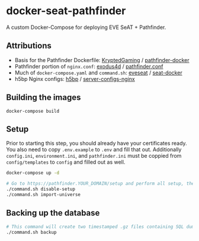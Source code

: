 # docker-seat-pathfinder
A custom Docker-Compose for deploying EVE SeAT + Pathfinder.

## Attributions

- Basis for the Pathfinder Dockerfile: [KryptedGaming](https://github.com/KryptedGaming) / [pathfinder-docker](https://github.com/KryptedGaming/pathfinder-docker)
- Pathfinder portion of `nginx.conf`: [exodus4d](https://github.com/exodus4d) / [pathfinder.conf](https://gist.github.com/exodus4d/791f2742e6b2ee5ef481)
- Much of `docker-compose.yaml` and `command.sh`: [eveseat](https://github.com/eveseat) / [seat-docker](https://github.com/eveseat/seat-docker)
- h5bp Nginx configs: [h5bp](https://github.com/h5bp) / [server-configs-nginx](https://github.com/h5bp/server-configs-nginx)

## Building the images
```
docker-compose build
```

## Setup
Prior to starting this step, you should already have your certificates ready. You also need to copy `.env.example` to `.env` and fill that out. Additionally `config.ini`, `environment.ini`, and `pathfinder.ini` must be coppied from `config/templates` to `config` and filled out as well.
```bash
docker-compose up -d

# Go to https://pathfinder.YOUR_DOMAIN/setup and perform all setup, then return to this point.
./command.sh disable-setup
./command.sh import-universe
```

## Backing up the database
```bash
# This command will create two timestamped .gz files containing SQL dumps into the working directory
./command.sh backup
```